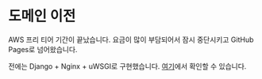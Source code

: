 # 도메인 이전

AWS 프리 티어 기간이 끝났습니다. 요금이 많이 부담되어서 잠시 중단시키고 GitHub Pages로 넘어왔습니다.

전에는 Django + Nginx + uWSGI로 구현했습니다. [여기](https://github.com/indante/hoseon.me)에서 확인할 수 있습니다.